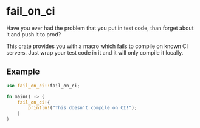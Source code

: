 # fail_on_ci

Have you ever had the problem that you put in test code, than forget about it and push it to prod?

This crate provides you with a macro which fails to compile on known CI servers. Just wrap your test code in it
and it will only compile it locally.

## Example

```rust
use fail_on_ci::fail_on_ci;

fn main() -> {
    fail_on_ci!{
        println!("This doesn't compile on CI!");
    }
}
```
